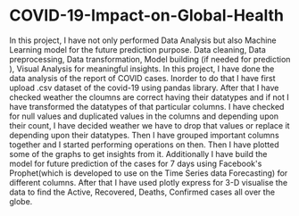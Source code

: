 # COVID-19-Impact-on-Global-Health
In this project, I have not only performed Data Analysis but also Machine Learning model for the future prediction purpose.
Data cleaning, Data preprocessing, Data transformation, Model building (if needed for prediction ), Visual Analysis for meaningful insights.
In this project, I have done the data analysis of the report of COVID cases.
Inorder to do that I have first upload .csv dataset of the covid-19 using pandas library.
After that I have checked weather the cloumns are correct having their datatypes and if not I have transformed the datatypes of that particular columns.
I have checked for null values and duplicated values in the columns and depending upon their count, I have decided weather we have to drop that values or replace it depending upon their datatypes.
Then I have grouped important columns together and I started performing operations on then.
Then I have plotted some of the graphs to get insights from it.
Additionally I have build the model for future prediction of the cases for 7 days using  Facebook's Prophet(which is developed to use on the Time Series data Forecasting) for different columns.
After that I have used plotly express for 3-D visualise the data to find the Active, Recovered, Deaths, Confirmed cases all over the globe.
